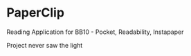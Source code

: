 # PaperClip
Reading Application for BB10 - Pocket, Readability,  Instapaper


Project never saw the light
